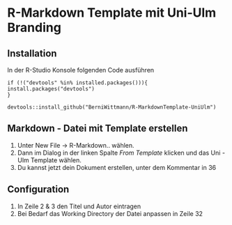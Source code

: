 # R-Markdown Template mit Uni-Ulm Branding

## Installation 

In der R-Studio Konsole folgenden Code ausführen

```
if (!("devtools" %in% installed.packages())){
install.packages("devtools")
}

devtools::install_github("BerniWittmann/R-MarkdownTemplate-UniUlm")
```

## Markdown - Datei mit Template erstellen

1. Unter New File -> R-Markdown.. wählen. 
2. Dann im Dialog in der linken Spalte *From Template* klicken und das Uni - Ulm Template wählen.
3. Du kannst jetzt dein Dokument erstellen, unter dem Kommentar in 36

## Configuration

1. In Zeile 2 & 3 den Titel und Autor eintragen
2. Bei Bedarf das Working Directory der Datei anpassen in Zeile 32

